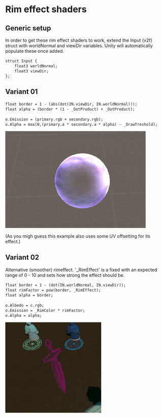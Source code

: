 # Rim effect shaders

## Generic setup
In order to get these rim effect shaders to work, extend the Input (v2f) struct with worldNormal and viewDir variables.
Unity will automatically populate these once added.
```
struct Input {
	float3 worldNormal;
	float3 viewDir;
};
```

## Variant 01
```
float border = 1 - (abs(dot(IN.viewDir, IN.worldNormal)));
float alpha = (border * (1 - _DotProduct) + _DotProduct);

o.Emission = (primary.rgb + secondary.rgb);
o.Alpha = max(0,(primary.a * secondary.a * alpha) - _DrawTreshold);
```
![alt text](https://raw.githubusercontent.com/bonahona/cg-snippets/master/Images/ManaShieldShow.gif "Rim effect variant 01")

(As you migh guess this example also uses some UV offsetting for its effect.)

## Variant 02
Alternative (smoother) rimeffect.
'_RimEffect' is a fixed with an expected range of 0 - 10 and sets how strong the effect should be.
```
float border = 1 - (dot(IN.worldNormal, IN.viewDir));
float rimFactor = pow(border, _RimEffect);
float alpha = border;

o.Albedo = c.rgb;
o.Emission = _RimColor * rimFactor;
o.Alpha = alpha;
```
![alt text](https://raw.githubusercontent.com/bonahona/cg-snippets/master/Images/SpectralDaggerShow.gif "Rim effect variant 02")
